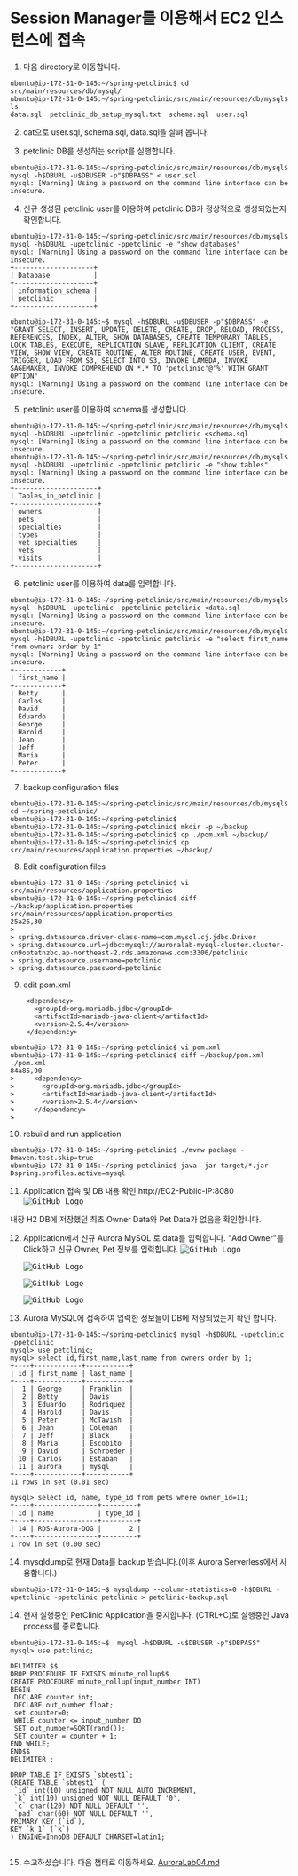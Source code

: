 # Session Manager를 이용해서 EC2 인스턴스에 접속

1. 다음 directory로 이동합니다.

```
ubuntu@ip-172-31-0-145:~/spring-petclinic$ cd src/main/resources/db/mysql/
ubuntu@ip-172-31-0-145:~/spring-petclinic/src/main/resources/db/mysql$ ls
data.sql  petclinic_db_setup_mysql.txt  schema.sql  user.sql

```

2. cat으로 user.sql, schema.sql, data.sql을 살펴 봅니다.

3. petclinic DB를 생성하는 script를 실행합니다.

```
ubuntu@ip-172-31-0-145:~/spring-petclinic/src/main/resources/db/mysql$ mysql -h$DBURL -u$DBUSER -p"$DBPASS" < user.sql
mysql: [Warning] Using a password on the command line interface can be insecure.
```

4. 신규 생성된 petclinic user를 이용하여 petclinic DB가 정상적으로 생성되었는지 확인합니다.

```
ubuntu@ip-172-31-0-145:~/spring-petclinic/src/main/resources/db/mysql$ mysql -h$DBURL -upetclinic -ppetclinic -e "show databases"
mysql: [Warning] Using a password on the command line interface can be insecure.
+--------------------+
| Database           |
+--------------------+
| information_schema |
| petclinic          |
+--------------------+

ubuntu@ip-172-31-0-145:~$ mysql -h$DBURL -u$DBUSER -p"$DBPASS" -e "GRANT SELECT, INSERT, UPDATE, DELETE, CREATE, DROP, RELOAD, PROCESS, REFERENCES, INDEX, ALTER, SHOW DATABASES, CREATE TEMPORARY TABLES, LOCK TABLES, EXECUTE, REPLICATION SLAVE, REPLICATION CLIENT, CREATE VIEW, SHOW VIEW, CREATE ROUTINE, ALTER ROUTINE, CREATE USER, EVENT, TRIGGER, LOAD FROM S3, SELECT INTO S3, INVOKE LAMBDA, INVOKE SAGEMAKER, INVOKE COMPREHEND ON *.* TO 'petclinic'@'%' WITH GRANT OPTION"
mysql: [Warning] Using a password on the command line interface can be insecure.
```

5. petclinic user를 이용하여 schema를 생성합니다.

```
ubuntu@ip-172-31-0-145:~/spring-petclinic/src/main/resources/db/mysql$ mysql -h$DBURL -upetclinic -ppetclinic petclinic <schema.sql
mysql: [Warning] Using a password on the command line interface can be insecure.
ubuntu@ip-172-31-0-145:~/spring-petclinic/src/main/resources/db/mysql$ mysql -h$DBURL -upetclinic -ppetclinic petclinic -e "show tables"
mysql: [Warning] Using a password on the command line interface can be insecure.
+---------------------+
| Tables_in_petclinic |
+---------------------+
| owners              |
| pets                |
| specialties         |
| types               |
| vet_specialties     |
| vets                |
| visits              |
+---------------------+
```

6. petclinic user를 이용하여 data를 입력합니다.

```
ubuntu@ip-172-31-0-145:~/spring-petclinic/src/main/resources/db/mysql$ mysql -h$DBURL -upetclinic -ppetclinic petclinic <data.sql
mysql: [Warning] Using a password on the command line interface can be insecure.
ubuntu@ip-172-31-0-145:~/spring-petclinic/src/main/resources/db/mysql$ mysql -h$DBURL -upetclinic -ppetclinic petclinic -e "select first_name from owners order by 1"
mysql: [Warning] Using a password on the command line interface can be insecure.
+------------+
| first_name |
+------------+
| Betty      |
| Carlos     |
| David      |
| Eduardo    |
| George     |
| Harold     |
| Jean       |
| Jeff       |
| Maria      |
| Peter      |
+------------+

```

7. backup configuration files

```
ubuntu@ip-172-31-0-145:~/spring-petclinic/src/main/resources/db/mysql$ cd ~/spring-petclinic/
ubuntu@ip-172-31-0-145:~/spring-petclinic$
ubuntu@ip-172-31-0-145:~/spring-petclinic$ mkdir -p ~/backup
ubuntu@ip-172-31-0-145:~/spring-petclinic$ cp ./pom.xml ~/backup/
ubuntu@ip-172-31-0-145:~/spring-petclinic$ cp src/main/resources/application.properties ~/backup/
```

8. Edit configuration files

```
ubuntu@ip-172-31-0-145:~/spring-petclinic$ vi src/main/resources/application.properties
ubuntu@ip-172-31-0-145:~/spring-petclinic$ diff ~/backup/application.properties src/main/resources/application.properties
25a26,30
>
> spring.datasource.driver-class-name=com.mysql.cj.jdbc.Driver
> spring.datasource.url=jdbc:mysql://auroralab-mysql-cluster.cluster-cn9obtetnzbc.ap-northeast-2.rds.amazonaws.com:3306/petclinic
> spring.datasource.username=petclinic
> spring.datasource.password=petclinic
```

9. edit pom.xml

```
    <dependency>
      <groupId>org.mariadb.jdbc</groupId>
      <artifactId>mariadb-java-client</artifactId>
      <version>2.5.4</version>
    </dependency>

ubuntu@ip-172-31-0-145:~/spring-petclinic$ vi pom.xml
ubuntu@ip-172-31-0-145:~/spring-petclinic$ diff ~/backup/pom.xml ./pom.xml
84a85,90
>     <dependency>
>       <groupId>org.mariadb.jdbc</groupId>
>       <artifactId>mariadb-java-client</artifactId>
>       <version>2.5.4</version>
>     </dependency>
>
```

10. rebuild and run application

```
ubuntu@ip-172-31-0-145:~/spring-petclinic$ ./mvnw package -Dmaven.test.skip=true
ubuntu@ip-172-31-0-145:~/spring-petclinic$ java -jar target/*.jar -Dspring.profiles.active=mysql
```

11. Application 접속 및 DB 내용 확인 http://EC2-Public-IP:8080
    <kbd> ![GitHub Logo](images/16.png) </kbd>

내장 H2 DB에 저장했던 최초 Owner Data와 Pet Data가 없음을 확인합니다.

12. Application에서 신규 Aurora MySQL 로 data를 입력합니다. "Add Owner"를 Click하고 신규 Owner, Pet 정보를 입력합니다.
    <kbd> ![GitHub Logo](images/17.png) </kbd>

    <kbd> ![GitHub Logo](images/18.png) </kbd>

    <kbd> ![GitHub Logo](images/19.png) </kbd>

    <kbd> ![GitHub Logo](images/20.png) </kbd>

13. Aurora MySQL에 접속하여 입력한 정보들이 DB에 저장되었는지 확인 합니다.

```
ubuntu@ip-172-31-0-145:~/spring-petclinic$ mysql -h$DBURL -upetclinic -ppetclinic
mysql> use petclinic;
mysql> select id,first_name,last_name from owners order by 1;
+----+------------+-----------+
| id | first_name | last_name |
+----+------------+-----------+
|  1 | George     | Franklin  |
|  2 | Betty      | Davis     |
|  3 | Eduardo    | Rodriquez |
|  4 | Harold     | Davis     |
|  5 | Peter      | McTavish  |
|  6 | Jean       | Coleman   |
|  7 | Jeff       | Black     |
|  8 | Maria      | Escobito  |
|  9 | David      | Schroeder |
| 10 | Carlos     | Estaban   |
| 11 | aurora     | mysql     |
+----+------------+-----------+
11 rows in set (0.01 sec)

mysql> select id, name, type_id from pets where owner_id=11;
+----+----------------+---------+
| id | name           | type_id |
+----+----------------+---------+
| 14 | RDS-Aurora-DOG |       2 |
+----+----------------+---------+
1 row in set (0.00 sec)
```

14. mysqldump로 현재 Data를 backup 받습니다.(이후 Aurora Serverless에서 사용합니다.)

```
ubuntu@ip-172-31-0-145:~$ mysqldump --column-statistics=0 -h$DBURL -upetclinic -ppetclinic petclinic > petclinic-backup.sql
```

14. 현재 실행중인 PetClinic Application을 중지합니다. (CTRL+C)로 실행중인 Java process를 종료합니다.

```
ubuntu@ip-172-31-0-145:~$  mysql -h$DBURL -u$DBUSER -p"$DBPASS"
mysql> use petclinic;

DELIMITER $$
DROP PROCEDURE IF EXISTS minute_rollup$$
CREATE PROCEDURE minute_rollup(input_number INT)
BEGIN
 DECLARE counter int;
 DECLARE out_number float;
 set counter=0;
 WHILE counter <= input_number DO
 SET out_number=SQRT(rand());
 SET counter = counter + 1;
END WHILE;
END$$
DELIMITER ;

DROP TABLE IF EXISTS `sbtest1`;
CREATE TABLE `sbtest1` (
 `id` int(10) unsigned NOT NULL AUTO_INCREMENT,
 `k` int(10) unsigned NOT NULL DEFAULT '0',
 `c` char(120) NOT NULL DEFAULT '',
 `pad` char(60) NOT NULL DEFAULT '',
PRIMARY KEY (`id`),
KEY `k_1` (`k`)
) ENGINE=InnoDB DEFAULT CHARSET=latin1;


```

15. 수고하셨습니다. 다음 챕터로 이동하세요. [AuroraLab04.md](AuroraLab04.md)

